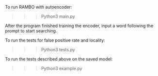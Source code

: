 To run RAMBO with autoencoder:
>>> Python3 main.py

After the program finished training the encoder, 
input a word following the prompt to start searching.

To run the tests for false positive rate and locality:
>>> Python3 tests.py

To run the tests described above on the saved model:
>>> Python3 example.py